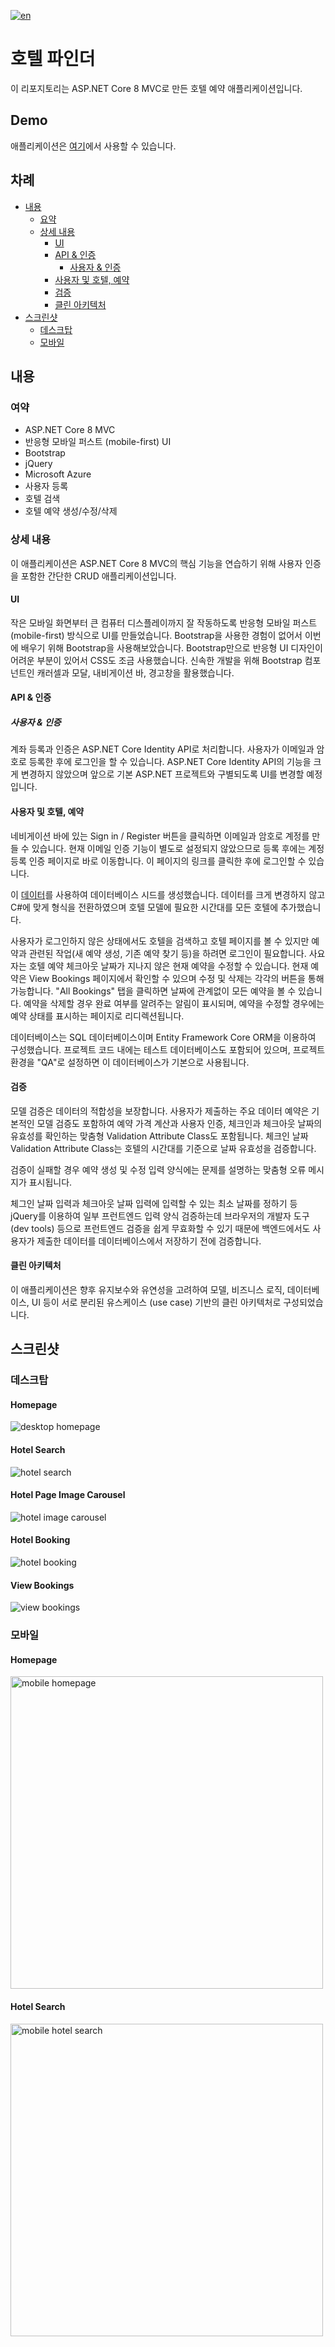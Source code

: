 [![en](https://img.shields.io/badge/lang-en-red.svg)](https://github.com/Stillwell-C/AspCoreMvcHotelApp/blob/master/README.md)

# 호텔 파인더

이 리포지토리는 ASP.NET Core 8 MVC로 만든 호텔 예약 애플리케이션입니다.

## Demo

애플리케이션은 [여기](https://aspmvchotelapp.azurewebsites.net/)에서 사용할 수 있습니다.

## 차례

- [내용](#내용)
  - [요약](#요약)
  - [상세 내용](#상세-내용)
    - [UI](#ui)
    - [API & 인증](#api--인증)
      - [사용자 & 인증](#사용자--인증)
    - [사용자 및 호텔, 예약](#사용자-및-호텔-예약)
    - [검증](#검증)
    - [클린 아키텍처](#클린-아키텍처)
- [스크린샷](#스크린샷)
  - [데스크탑](#데스크탑)
  - [모바일](#모바일)

## 내용

### 여약

- ASP.NET Core 8 MVC
- 반응형 모바일 퍼스트 (mobile-first) UI
- Bootstrap
- jQuery
- Microsoft Azure
- 사용자 등록
- 호텔 검색
- 호텔 예약 생성/수정/삭제

### 상세 내용

이 애플리케이션은 ASP.NET Core 8 MVC의 핵심 기능을 연습하기 위해 사용자 인증을 포함한 간단한 CRUD 애플리케이션입니다.

#### UI

작은 모바일 화면부터 큰 컴퓨터 디스플레이까지 잘 작동하도록 반응형 모바일 퍼스트 (mobile-first) 방식으로 UI를 만들었습니다. Bootstrap을 사용한 경험이 없어서 이번에 배우기 위해 Bootstrap을 사용해보았습니다. Bootstrap만으로 반응형 UI 디자인이 어려운 부분이 있어서 CSS도 조금 사용했습니다. 신속한 개발을 위해 Bootstrap 컴포넌트인 캐러셀과 모달, 내비게이션 바, 경고창을 활용했습니다.

#### API & 인증

##### 사용자 & 인증

계좌 등록과 인증은 ASP.NET Core Identity API로 처리합니다. 사용자가 이메일과 암호로 등록한 후에 로그인을 할 수 있습니다. ASP.NET Core Identity API의 기능을 크게 변경하지 않았으며 앞으로 기본 ASP.NET 프로젝트와 구별되도록 UI를 변경할 예정입니다.

#### 사용자 및 호텔, 예약

네비게이션 바에 있는 Sign in / Register 버튼을 클릭하면 이메일과 암호로 계정를 만들 수 있습니다. 현재 이메일 인증 기능이 별도로 설정되지 않았으므로 등록 후에는 계정 등록 인증 페이지로 바로 이동합니다. 이 페이지의 링크를 클릭한 후에 로그인할 수 있습니다.

이 [데이터](https://gist.github.com/Thaer-Sarakbi/e92e818f0a2c9d5467cf68e8c8833d65)를 사용하여 데이터베이스 시드를 생성했습니다. 데이터를 크게 변경하지 않고 C#에 맞게 형식을 전환하였으며 호텔 모델에 필요한 시간대를 모든 호텔에 추가했습니다.  

사용자가 로그인하지 않은 상태에서도 호텔을 검색하고 호텔 페이지를 볼 수 있지만 예약과 관련된 작업(새 예약 생성, 기존 예약 찾기 등)을 하려면 로그인이 필요합니다. 사요자는 호텔 예약 체크아웃 날짜가 지나지 않은 현재 예약을 수정할 수 있습니다. 현재 예약은 View Bookings 페이지에서 확인할 수 있으며 수정 및 삭제는 각각의 버튼을 통해 가능합니다. "All Bookings" 탭을 클릭하면 날짜에 관계없이 모든 예약을 볼 수 있습니다. 예약을 삭제할 경우 완료 여부를 알려주는 알림이 표시되며, 예약을 수정할 경우에는 예약 상태를 표시하는 페이지로 리디렉션됩니다.

데이터베이스는 SQL 데이터베이스이며 Entity Framework Core ORM을 이용하여 구성했습니다. 프로젝트 코드 내에는 테스트 데이터베이스도 포함되어 있으며, 프로젝트 환경을 "QA"로 설정하면 이 데이터베이스가 기본으로 사용됩니다.

#### 검증

모델 검증은 데이터의 적합성을 보장합니다. 사용자가 제출하는 주요 데이터 예약은 기본적인 모델 검증도 포함하여 예약 가격 계산과 사용자 인증, 체크인과 체크아웃 날짜의 유효성를 확인하는 맞춤형 Validation Attribute Class도 포함됩니다. 체크인 날짜 Validation Attribute Class는 호텔의 시간대를 기준으로 날짜 유효성을 검증합니다.

검증이 실패할 경우 예약 생성 및 수정 입력 양식에는 문제를 설명하는 맞춤형 오류 메시지가 표시됩니다.

체그인 날짜 입력과 체크아웃 날짜 입력에 입력할 수 있는 최소 날짜를 정하기 등 jQuery를 이용하여 일부 프런트엔드 입력 양식 검증하는데 브라우저의 개발자 도구(dev tools) 등으로 프런트엔드 검증을 쉽게 무효화할 수 있기 때문에 백엔드에서도 사용자가 제출한 데이터를 데이터베이스에서 저장하기 전에 검증합니다.  

#### 클린 아키텍처

이 애플리케이션은 향후 유지보수와 유연성을 고려하여 모델, 비즈니스 로직, 데이터베이스, UI 등이 서로 분리된 유스케이스 (use case) 기반의 클린 아키텍처로 구성되었습니다.

## 스크린샷

### 데스크탑

#### Homepage

![desktop homepage](./ProjectImages/Homepage.png)

#### Hotel Search

![hotel search](./ProjectImages/HotelSearch.png)

#### Hotel Page Image Carousel

![hotel image carousel](./ProjectImages/ImageCarousel.png)

#### Hotel Booking

![hotel booking](./ProjectImages/HotelReservation.png)

#### View Bookings

![view bookings](./ProjectImages/ViewBookings.png)

### 모바일

#### Homepage

<img src="./ProjectImages/HomepageMobile.png" alt="mobile homepage" height="500" >

#### Hotel Search

<img src="./ProjectImages/HotelSearchMobile.png" alt="mobile hotel search" height="500" >